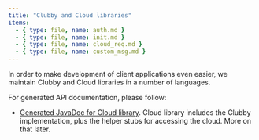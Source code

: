 ```yaml
---
title: "Clubby and Cloud libraries"
items:
  - { type: file, name: auth.md }
  - { type: file, name: init.md }
  - { type: file, name: cloud_req.md }
  - { type: file, name: custom_msg.md }
---
```


In order to make development of client applications even easier, we maintain
Clubby and Cloud libraries in a number of languages.

For generated API documentation, please follow:

- [Generated JavaDoc for Cloud library](/cloud_java/latest). Cloud library
  includes the Clubby implementation, plus the helper stubs for accessing the
  cloud. More on that later.
